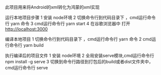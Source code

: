 此项目用来将Android的xml转化为鸿蒙的xml实现

运行本地项目步骤
1 安装 node环境
2 切换命令行到代码目录下 ，cmd运行命令行 yarn 命令
3 cmd运行命令行 yarn start
4 在谷歌浏览器中 打开[http://localhost:3000](http://localhost:3000) 


编译本地项目
1 切换命令行到代码目录下 ，cmd运行命令行 yarn 命令
2 cmd运行命令行 yarn build

执行编译后的项目文件
1 安装 node环境
2 全局安装serve模块,cmd运行命令行 npm install -g serve
3 切换到命令行路径到打包后的build或者dist文件夹中，cmd运行命令行 serve
